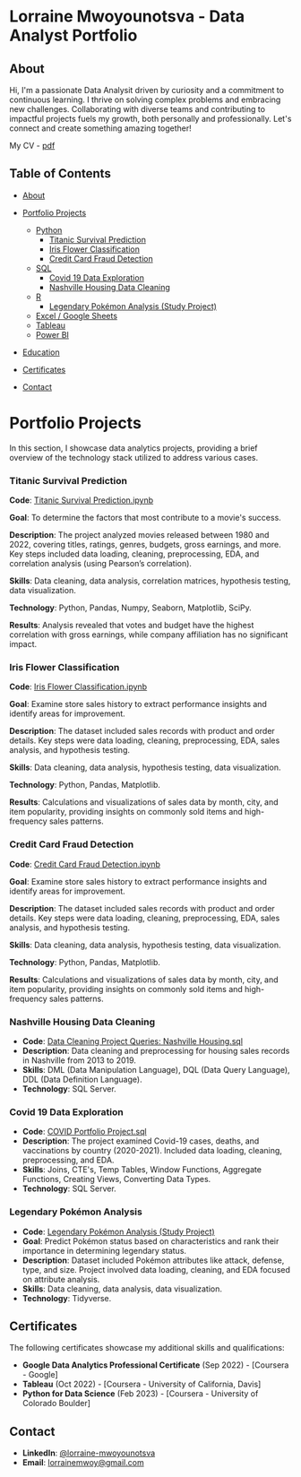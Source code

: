 # Lorraine Mwoyounotsva - Data Analyst Portfolio

## About

Hi, I'm a passionate Data Analysit driven by curiosity and a commitment to continuous learning. I thrive on solving complex problems and embracing new challenges. Collaborating with diverse teams and contributing to impactful projects fuels my growth, both personally and professionally. Let's connect and create something amazing together!

My CV - [pdf](https://example.com)

## Table of Contents

- [About](#about)

- [Portfolio Projects](#portfolio-projects)
  - [Python](#python)
    - [Titanic Survival Prediction](https://github.com/lorraine-mwoyounotsva/CODSOFT/blob/main/Titanic_Survival_Prediction.ipynb)
    - [Iris Flower Classification](https://github.com/lorraine-mwoyounotsva/CODSOFT/blob/main/IRIS_FLOWER_CLASSIFICATION.ipynb)
    - [Credit Card Fraud Detection](https://github.com/lorraine-mwoyounotsva/CODSOFT/blob/main/Credir_Card_Fraud_DETECTION.ipynb)
  - [SQL](#sql)
    - [Covid 19 Data Exploration](#covid-19-data-exploration)
    - [Nashville Housing Data Cleaning](#nashville-housing-data-cleaning)
  - [R](#r)
    - [Legendary Pokémon Analysis (Study Project)](#legendary-pokémon-analysis-study-project)
  - [Excel / Google Sheets](#excel--google-sheets)
  - [Tableau](#tableau)
  - [Power BI](#power-bi)
- [Education](#education)
- [Certificates](#certificates)
- [Contact](#contact)

# Portfolio Projects
In this section, I showcase data analytics projects, providing a brief overview of the technology stack utilized to address various cases.

### Titanic Survival Prediction

**Code**: [Titanic Survival Prediction.ipynb](https://github.com/lorraine-mwoyounotsva/CODSOFT/blob/main/Titanic_Survival_Prediction.ipynb)

**Goal**: To determine the factors that most contribute to a movie's success.

**Description**: The project analyzed movies released between 1980 and 2022, covering titles, ratings, genres, budgets, gross earnings, and more. Key steps included data loading, cleaning, preprocessing, EDA, and correlation analysis (using Pearson’s correlation).

**Skills**: Data cleaning, data analysis, correlation matrices, hypothesis testing, data visualization.

**Technology**: Python, Pandas, Numpy, Seaborn, Matplotlib, SciPy.

**Results**: Analysis revealed that votes and budget have the highest correlation with gross earnings, while company affiliation has no significant impact.

### Iris Flower Classification

**Code**: [Iris Flower Classification.ipynb](https://github.com/lorraine-mwoyounotsva/CODSOFT/blob/main/IRIS_FLOWER_CLASSIFICATION.ipynb)

**Goal**: Examine store sales history to extract performance insights and identify areas for improvement.

**Description**: The dataset included sales records with product and order details. Key steps were data loading, cleaning, preprocessing, EDA, sales analysis, and hypothesis testing.

**Skills**: Data cleaning, data analysis, hypothesis testing, data visualization.

**Technology**: Python, Pandas, Matplotlib.

**Results**: Calculations and visualizations of sales data by month, city, and item popularity, providing insights on commonly sold items and high-frequency sales patterns.

### Credit Card Fraud Detection

**Code**: [Credit Card Fraud Detection.ipynb](https://github.com/lorraine-mwoyounotsva/CODSOFT/blob/main/Credir_Card_Fraud_DETECTION.ipynb)

**Goal**: Examine store sales history to extract performance insights and identify areas for improvement.

**Description**: The dataset included sales records with product and order details. Key steps were data loading, cleaning, preprocessing, EDA, sales analysis, and hypothesis testing.

**Skills**: Data cleaning, data analysis, hypothesis testing, data visualization.

**Technology**: Python, Pandas, Matplotlib.

**Results**: Calculations and visualizations of sales data by month, city, and item popularity, providing insights on commonly sold items and high-frequency sales patterns.

### Nashville Housing Data Cleaning

- **Code**: [Data Cleaning Project Queries: Nashville Housing.sql](Data-Cleaning-Project-Queries-Nashville-Housing.sql)
- **Description**: Data cleaning and preprocessing for housing sales records in Nashville from 2013 to 2019.
- **Skills**: DML (Data Manipulation Language), DQL (Data Query Language), DDL (Data Definition Language).
- **Technology**: SQL Server.

### Covid 19 Data Exploration

- **Code**: [COVID Portfolio Project.sql](COVID-Portfolio-Project.sql)
- **Description**: The project examined Covid-19 cases, deaths, and vaccinations by country (2020-2021). Included data loading, cleaning, preprocessing, and EDA.
- **Skills**: Joins, CTE's, Temp Tables, Window Functions, Aggregate Functions, Creating Views, Converting Data Types.
- **Technology**: SQL Server.

### Legendary Pokémon Analysis

- **Code**: [Legendary Pokémon Analysis (Study Project)](Legendary-Pokémon-Analysis)
- **Goal**: Predict Pokémon status based on characteristics and rank their importance in determining legendary status.
- **Description**: Dataset included Pokémon attributes like attack, defense, type, and size. Project involved data loading, cleaning, and EDA focused on attribute analysis.
- **Skills**: Data cleaning, data analysis, data visualization.
- **Technology**: Tidyverse.

## Certificates

The following certificates showcase my additional skills and qualifications:

- **Google Data Analytics Professional Certificate** (Sep 2022) - [Coursera - Google]
- **Tableau** (Oct 2022) - [Coursera - University of California, Davis]
- **Python for Data Science** (Feb 2023) - [Coursera - University of Colorado Boulder]

## Contact

- **LinkedIn**: [@lorraine-mwoyounotsva](https://www.linkedin.com/in/lorraine-mwoyounotsva/)
- **Email**: [lorrainemwoy@gmail.com](mailto:lorrainemwoy@gmail.com)